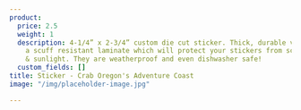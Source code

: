 ```yaml
---
product:
  price: 2.5
  weight: 1
  description: 4-1/4” x 2-3/4” custom die cut sticker. Thick, durable vinyl  with
    a scuff resistant laminate which will protect your stickers from scratches, water
    & sunlight. They are weatherproof and even dishwasher safe!
  custom_fields: []
title: Sticker - Crab Oregon's Adventure Coast
image: "/img/placeholder-image.jpg"

---
```

